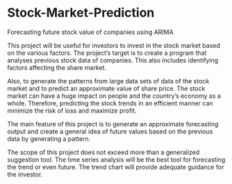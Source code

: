 # Stock-Market-Prediction
Forecasting future stock value of companies using ARIMA

This project will be useful for investors to invest in the stock market based on the various factors.
The project’s target is to create a program that analyses previous stock data of companies. This also includes identifying factors affecting the share market.

Also, to generate the patterns from large data sets of data of the stock market and to predict an approximate value of share price. 
The stock market can have a huge impact on people and the country’s economy as a whole. 
Therefore, predicting the stock trends in an efficient manner can minimize the risk of loss and maximize profit.

The main feature of this project is to generate an approximate forecasting output and create a general idea of future values based on the previous data by generating a pattern.

The scope of this project does not exceed more than a generalized suggestion tool. The time series analysis will be the best tool for forecasting the trend or even future. The trend chart will provide adequate guidance for the investor.
